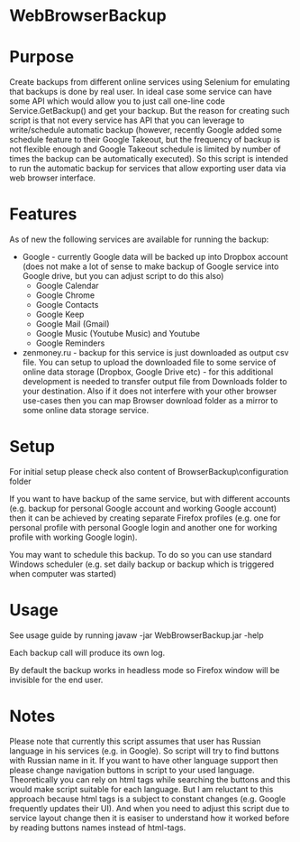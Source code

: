 # WebBrowserBackup

# Purpose
Create backups from different online services using Selenium for emulating that backups is done by real user.
In ideal case some service can have some API which would allow you to just call one-line code Service.GetBackup() and get your backup.
But the reason for creating such script is that not every service has API that you can leverage to write/schedule automatic backup (however, recently Google added some schedule feature to their Google Takeout, but the frequency of backup is not flexible enough and Google Takeout schedule is limited by number of times the backup can be automatically executed).
So this script is intended to run the automatic backup for services that allow exporting user data via web browser interface.

# Features
As of new the following services are available for running the backup:
* Google - currently Google data will be backed up into Dropbox account (does not make a lot of sense to make backup of Google service into Google drive, but you can adjust script to do this also)
    * Google Calendar
    * Google Chrome
    * Google Contacts
    * Google Keep
    * Google Mail (Gmail)
    * Google Music (Youtube Music) and Youtube
    * Google Reminders
* zenmoney.ru - backup for this service is just downloaded as output csv file. You can setup to upload the downloaded file to some service of online data storage (Dropbox, Google Drive etc) - for this additional development is needed to transfer output file from Downloads folder to your destination.
Also if it does not interfere with your other browser use-cases then you can map Browser download folder as a mirror to some online data storage service.



# Setup
For initial setup please check also content of BrowserBackup\configuration folder

If you want to have backup of the same service, but with different accounts (e.g. backup for personal Google account and working Google account) then it can be achieved by creating separate Firefox profiles (e.g. one for personal profile with personal Google login and another one for working profile with working Google login).

You may want to schedule this backup. To do so you can use standard Windows scheduler (e.g. set daily backup or backup which is triggered when computer was started)

# Usage
See usage guide by running
javaw -jar WebBrowserBackup.jar -help

Each backup call will produce its own log.

By default the backup works in headless mode so Firefox window will be invisible for the end user.


# Notes
Please note that currently this script assumes that user has Russian language in his services (e.g. in Google).
So script will try to find buttons with Russian name in it.
If you want to have other language support then please change navigation buttons in script to your used language.
Theoretically you can rely on html tags while searching the buttons and this would make script suitable for each language.
But I am reluctant to this approach because html tags is a subject to constant changes (e.g. Google frequently updates their UI). And when you need to adjust this script due to service layout change then it is easiser to understand how it worked before by reading buttons names instead of html-tags.
